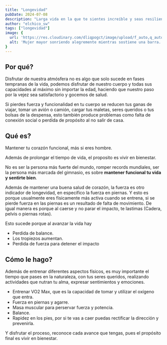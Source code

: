 ```yaml
---
title: "Longevidad"
pubDate: 2024-07-08
description: "Larga vida en la que te sientes increíble y seas resiliente."
author: "elchico_sw"
tags: ["longevidad"]
image: {
  url: 'https://res.cloudinary.com/dliqpogct/image/upload/f_auto,q_auto/v1/mysite/longevity',
  alt: 'Mujer mayor sonriendo alegremente mientras sostiene una barra.'
}
---
```

## Por qué?

Disfrutar de nuestra atmósfera no es algo que solo sucede en fases tempranas de la vida, podemos disfrutar de nuestro cuerpo y todas sus capacidades al máximo sin importar la edad, haciendo que nuestro paso por la vejez sea satisfactorio y gocemos de salud.

Si pierdes fuerza y funcionalidad en tu cuerpo se reducen tus ganas de viajar, tomar un avión o camión, cargar tus maletas, seres queridos o tus bolsas de la despensa, esto también produce problemas como falta de conexión social o perdida de propósito al no salir de casa.

## Qué es?

Mantener tu corazón funcional, más si eres hombre.

Además de prolongar el tiempo de vida, el proposito es vivir en bienestar.

No es ser la persona más fuerte del mundo, romper records mundiales, ser la persona más marcada del gimnasio, es sobre **mantener funcional tu vida y sentirte bien**.

Además de mantener una buena salud de corazón, la fuerza es otro indicador de longevidad, en específico la fuerza en piernas. Y esto es porque usualmente eres físicamente más activa cuando se entrena, si se pierde fuerza en las piernas es un resultado de falta de movimiento. De igual manera es porque al caerse y no parar el impacto, te lastimas (Cadera, pelvis o piernas rotas).

Esto sucede porque al avanzar la vida hay

- Perdida de balance.
- Los tropiezos aumentan.
- Perdida de fuerza para detener el impacto

## Cómo le hago?

Además de entrenar diferentes aspectos físicos, es muy importante el tiempo que pases en la naturaleza, con tus seres queridos, realizando actividades que nutran tu alma, expresar sentimientos y emociones.

- Entrenar VO2 Max, que es la capacidad de tomar y utilizar el oxígeno que entra.
- Fuerza en piernas y agarre.
- Masa muscular para perservar fuerza y potencia.
- Balance.
- Rapidez en los pies, por si te vas a caer puedas rectificar la dirección y prevenirla.

Y disfrutar el proceso, reconoce cada avance que tengas, pues el propósito final es vivir en bienestar.